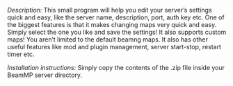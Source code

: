 *Description:* This small program will help you edit your server’s settings quick and easy, like the server name, description, port, auth key etc. One of the biggest features is that it makes changing maps very quick and easy. Simply select the one you like and save the settings! It also supports custom maps! You aren’t limited to the default beamng maps. It also has other useful features like mod and plugin management, server start-stop, restart timer etc.

*Installation instructions:* Simply copy the contents of the .zip file inside your BeamMP server directory.
